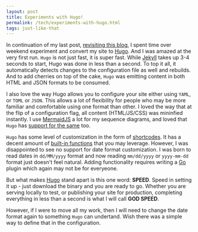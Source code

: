 ```yaml
---
layout: post
title: Experiments with Hugo!
permalink: /tech/experiments-with-hugo.html
tags: just-like-that
---
```


In continuation of my last post, [revisiting this blog][22], I spent time over weekend
experiment and convert my site to [Hugo][5]. And I was amazed at the very first
run. `Hugo` is not just fast, it is super fast. While [Jekyll][4] takes
up 3-4 seconds to start, Hugo was done in less than a second. To top it all, it
automatically detects changes to the configuration file as well and rebuilds. And
to add cherries on top of the cake, `Hugo` was emitting content in both HTML and
JSON formats to be consumed. 

I also love the way Hugo allows you to configure your site either using `YAML`, or
`TOML` or `JSON`. This allows a lot of flexibility for people who may be more
familiar and comfortable using one format than other. I loved the way that at the
flip of a configuration flag, all content (HTML/JS/CSS) was mininfied instantly.
I use [MermaidJS][18] a lot for my sequence diagrams, and loved that `Hugo` has
[support for the same][19] too.

`Hugo` has some level of customization in the form of [shortcodes][20]. It has a
decent amount of [built-in functions][21] that you may leverage. However, I was
disappointed to see no support for date format customization. I was born to read
dates in `dd/MM/yyyy` format and now reading `mm/dd/yyyy` or `yyyy-mm-dd` 
format just doesn't feel natural. Adding functionality requires writing a [Go][3]
plugin which again may not be for everyeone.

But what makes [Hugo][5] stand apart is this one word: **SPEED**. Speed in setting
it up - just download the binary and you are ready to go. Whether you are serving
locally to test, or publishing your site for production, completing everything in
less than a second is what I will call **GOD SPEED**.

However, if I were to move all my work, then I will need to change the date format
again to something `Hugo` can undertand. Wish there was a simple way to define that
in the configuration.


[1]: https://reactjs.org
[2]: https://vlang.io
[3]: https://go.dev
[4]: https://jekyllrb.com
[5]: https://gohugo.io
[6]: https://gatsbyjs.org
[7]: https://nextjs.org
[8]: https://github.com
[9]: https://vuejs.org
[10]: https://stedolan.github.io/jq
[11]: https://github.com/rupa/z
[12]: https://httpie.io
[13]: https://esbuild.github.io
[14]: https://parceljs.org
[15]: https://svelte.dev
[16]: https://developer.mozilla.org/en-US/docs/Web/Web_Components
[17]: https://velocity.apache.org
[18]: https://mermaid-js.github.io/mermaid/#/
[19]: https://gohugo.io/content-management/diagrams/#mermaid-diagrams
[20]: https://gohugo.io/templates/shortcode-templates/
[21]: https://gohugo.io/functions/
[22]: https://sangupta.com/tech/revisiting-the-blog.html
